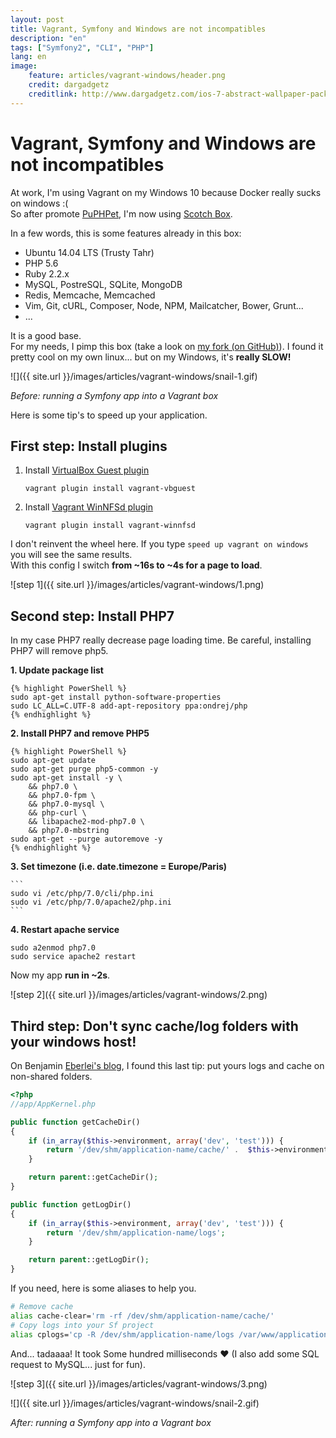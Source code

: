 ```yaml
---
layout: post
title: Vagrant, Symfony and Windows are not incompatibles
description: "en"
tags: ["Symfony2", "CLI", "PHP"]
lang: en
image:
    feature: articles/vagrant-windows/header.png
    credit: dargadgetz
    creditlink: http://www.dargadgetz.com/ios-7-abstract-wallpaper-pack-for-iphone-5-and-ipod-touch-retina/
---
```


# Vagrant, Symfony and Windows are not incompatibles

At work, I'm using Vagrant on my Windows 10 because Docker really sucks on windows :(  
So after promote [PuPHPet](https://puphpet.com/), I'm now using [Scotch Box](https://box.scotch.io/).

In a few words, this is some features already in this box:

* Ubuntu 14.04 LTS (Trusty Tahr)
* PHP 5.6
* Ruby 2.2.x
* MySQL, PostreSQL, SQLite, MongoDB
* Redis, Memcache, Memcached
* Vim, Git, cURL, Composer, Node, NPM, Mailcatcher, Bower, Grunt...
* ...

It is a good base.  
For my needs, I pimp this box (take a look on [my fork (on GitHub)](https://github.com/maxpou/scotch-box)). I found it pretty cool on my own linux... but on my Windows, it's **really SLOW!**

![]({{ site.url }}/images/articles/vagrant-windows/snail-1.gif)

*Before: running a Symfony app into a Vagrant box*

Here is some tip's to speed up your application.


## First step: Install plugins

1. Install [VirtualBox Guest plugin](https://github.com/dotless-de/vagrant-vbguest)

     ```
     vagrant plugin install vagrant-vbguest
     ```

2. Install [Vagrant WinNFSd plugin](https://github.com/winnfsd/vagrant-winnfsd)

    ```
    vagrant plugin install vagrant-winnfsd
    ```

I don't reinvent the wheel here. If you type `speed up vagrant on windows` you will see the same results.  
With this config I switch **from ~16s to ~4s for a page to load**.

![step 1]({{ site.url }}/images/articles/vagrant-windows/1.png)

## Second step: Install PHP7

In my case PHP7 really decrease page loading time. Be careful, installing PHP7 will remove php5.

**1. Update package list**

    {% highlight PowerShell %}
    sudo apt-get install python-software-properties
    sudo LC_ALL=C.UTF-8 add-apt-repository ppa:ondrej/php
    {% endhighlight %}

**2. Install PHP7 and remove PHP5**

    {% highlight PowerShell %}
    sudo apt-get update
    sudo apt-get purge php5-common -y
    sudo apt-get install -y \
        && php7.0 \
        && php7.0-fpm \
        && php7.0-mysql \
        && php-curl \
        && libapache2-mod-php7.0 \
        && php7.0-mbstring
    sudo apt-get --purge autoremove -y
    {% endhighlight %}

**3. Set timezone (i.e. date.timezone = Europe/Paris)**

    ```
    sudo vi /etc/php/7.0/cli/php.ini
    sudo vi /etc/php/7.0/apache2/php.ini
    ```

**4. Restart apache service**

```
sudo a2enmod php7.0
sudo service apache2 restart
```

Now my app **run in ~2s**.

![step 2]({{ site.url }}/images/articles/vagrant-windows/2.png)


## Third step: Don't sync cache/log folders with your windows host!

On Benjamin [Eberlei's blog](http://www.whitewashing.de/2013/08/19/speedup_symfony2_on_vagrant_boxes.html), I found this last tip: put yours logs and cache on non-shared folders.


```php
<?php
//app/AppKernel.php

public function getCacheDir()
{
    if (in_array($this->environment, array('dev', 'test'))) {
        return '/dev/shm/application-name/cache/' .  $this->environment;
    }

    return parent::getCacheDir();
}

public function getLogDir()
{
    if (in_array($this->environment, array('dev', 'test'))) {
        return '/dev/shm/application-name/logs';
    }

    return parent::getLogDir();
}
```

If you need, here is some aliases to help you.

```sh
# Remove cache
alias cache-clear='rm -rf /dev/shm/application-name/cache/'
# Copy logs into your Sf project
alias cplogs='cp -R /dev/shm/application-name/logs /var/www/application-name/public/app'
```


And... tadaaaa! It took Some hundred milliseconds ♥ (I also add some SQL request to MySQL... just for fun).

![step 3]({{ site.url }}/images/articles/vagrant-windows/3.png)

![]({{ site.url }}/images/articles/vagrant-windows/snail-2.gif)

*After: running a Symfony app into a Vagrant box*
